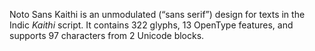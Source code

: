 Noto Sans Kaithi is an unmodulated (“sans serif”) design for texts in the Indic _Kaithi_ script. It contains 322 glyphs, 13 OpenType features, and supports 97 characters from 2 Unicode blocks.